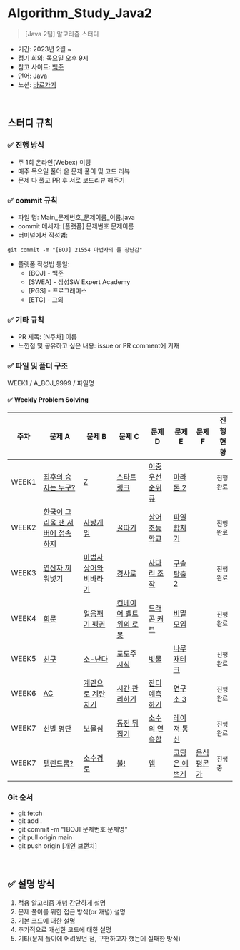 # Algorithm_Study_Java2

> [Java 2팀] 알고리즘 스터디
- 기간: 2023년 2월 ~ 
- 정기 회의: 목요일 오후 9시
- 참고 사이트: [백준](https://www.acmicpc.net/)
- 언어: Java
- 노션: [바로가기](https://www.notion.so/lemonade-log/3d9c9efa77154cb0b1dbb2961056bd1b)

<br>

## 스터디 규칙 

### ✅ 진행 방식
- 주 1회 온라인(Webex) 미팅
- 매주 목요일 풀어 온 문제 풀이 및 코드 리뷰
- 문제 다 풀고 PR 후 서로 코드리뷰 해주기 


### ✅ commit 규칙
- 파일 명: Main_문제번호_문제이름_이름.java
- commit 메세지: [플랫폼] 문제번호 문제이름
- 터미널에서 작성법: 
```
git commit -m "[BOJ] 21554 마법사의 돌 장난감"
```
- 플랫폼 작성법 통일: 
  * [BOJ] - 백준 
  * [SWEA] - 삼성SW Expert Academy
  * [PGS] - 프로그래머스
  * [ETC] - 그외
  
### ✅ 기타 규칙
- PR 제목: [N주차] 이름
- 느낀점 및 공유하고 싶은 내용: issue or PR comment에 기재

### ✅ 파일 및 폴더 구조
WEEK1 / A_BOJ_9999 / 파일명

#### ✅ Weekly Problem Solving

| **주차** | **문제 A**    | **문제 B**    | **문제 C**    | **문제 D**    | **문제 E**    | **문제 F** | **진행 현황** |
| -------- | ------------- | ------------- | ------------- | ------------- | ------------- | ------------- | ------------- |
| WEEK1 | [최후의 승자는 누구?](https://www.acmicpc.net/problem/12760) | [Z](https://www.acmicpc.net/problem/1074) | [스타트링크](https://www.acmicpc.net/problem/5014) | [이중 우선순위 큐](https://www.acmicpc.net/problem/7662) | [마라톤 2](https://www.acmicpc.net/problem/10653) |    | `진행 완료`   |
| WEEK2 | [한국이 그리울 땐 서버에 접속하지](https://www.acmicpc.net/problem/9996) | [사탕게임](https://www.acmicpc.net/problem/3085) | [꿀따기](https://www.acmicpc.net/problem/21758) | [상어 초등학교](https://www.acmicpc.net/problem/21608) | [파일 합치기](https://www.acmicpc.net/problem/11066) |   | `진행 완료`   |
| WEEK3 | [연산자 끼워넣기](https://www.acmicpc.net/problem/14888) | [마법사 상어와 비바라기](https://www.acmicpc.net/problem/21610) | [경사로](https://www.acmicpc.net/problem/14890) | [사다리 조작](https://www.acmicpc.net/problem/15684) | [구슬 탈출 2](https://www.acmicpc.net/problem/13460) |  |`진행 완료`   |
| WEEK4 | [회문](https://www.acmicpc.net/problem/17609) | [얼음깨기 펭귄](https://www.acmicpc.net/problem/21738) | [컨베이어 벨트 위의 로봇](https://www.acmicpc.net/problem/20055) | [드래곤 커브](https://www.acmicpc.net/problem/15685) | [비밀 모임](https://www.acmicpc.net/problem/13424) | |`진행 완료`   |
| WEEK5 | [친구](https://www.acmicpc.net/problem/1058) | [소-난다](https://www.acmicpc.net/problem/19699) | [포도주 시식](https://www.acmicpc.net/problem/2156) | [빗물](https://www.acmicpc.net/problem/14719) | [나무 재테크](https://www.acmicpc.net/problem/16235) |  |`진행 완료`   |
| WEEK6 | [AC](https://www.acmicpc.net/problem/5430) | [계란으로 계란치기](https://www.acmicpc.net/problem/16987) | [시간 관리하기](https://www.acmicpc.net/problem/6068) | [잔디 예측하기](https://www.acmicpc.net/problem/25552) | [연구소 3](https://www.acmicpc.net/problem/17142) |   |`진행 완료`   |
| WEEK7 | [선발 명단](https://www.acmicpc.net/problem/3980) | [보물섬](https://www.acmicpc.net/problem/2589) | [동전 뒤집기](https://www.acmicpc.net/problem/1640) | [소수의 연속합](https://www.acmicpc.net/problem/1644) | [레이저 통신](https://www.acmicpc.net/problem/6087) |   |`진행 완료`   |
| WEEK7 | [펠린드롬?](https://www.acmicpc.net/problem/10942) | [소수경로](https://www.acmicpc.net/problem/1963) | [불!](https://www.acmicpc.net/problem/4179) | [앱](https://www.acmicpc.net/problem/7579) | [코딩은 예쁘게](https://www.acmicpc.net/problem/2879) | [음식 평론가](https://www.acmicpc.net/problem/1188)  |`진행중`   |




### Git 순서

- git fetch
- git add .
- git commit -m "[BOJ] 문제번호 문제명"
- git pull origin main
- git push origin [개인 브랜치]

<br>

## ✅ 설명 방식

1. 적용 알고리즘 개념 간단하게 설명
2. 문제 풀이를 위한 접근 방식(or 개념) 설명
3. 기본 코드에 대한 설명
4. 추가적으로 개선한 코드에 대한 설명
5. 기타(문제 풀이에 어려웠던 점, 구현하고자 했는데 실패한 방식)
